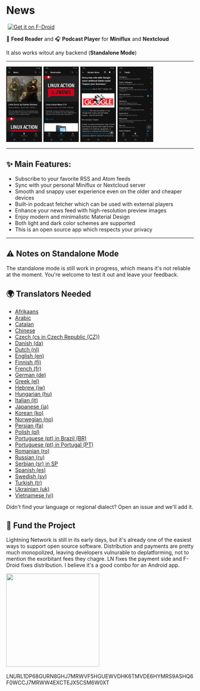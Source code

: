 # News

<p>
  <img src="https://f-droid.org/repo/icons-640/co.appreactor.news.13.png" alt="" height="80">
  <a href="https://f-droid.org/packages/co.appreactor.news/">
    <img src="https://f-droid.org/badge/get-it-on.png" alt="Get it on F-Droid" height="80">
  </a>
</p>

📰 **Feed Reader** and 🎧 **Podcast Player** for **Miniflux** and **Nextcloud**

It also works witout any backend (**Standalone Mode**)

---

<p>
<img alt="" src="fastlane/metadata/android/en-US/images/phoneScreenshots/1.png" width="19%">
<img alt="" src="fastlane/metadata/android/en-US/images/phoneScreenshots/2.png" width="19%">
<img alt="" src="fastlane/metadata/android/en-US/images/phoneScreenshots/3.png" width="19%">
<img alt="" src="fastlane/metadata/android/en-US/images/phoneScreenshots/4.png" width="19%">
</p>

---

## ✨ Main Features:

- Subscribe to your favorite RSS and Atom feeds
- Sync with your personal Miniflux or Nextcloud server
- Smooth and snappy user experience even on the older and cheaper devices
- Built-in podcast fetcher which can be used with external players
- Enhance your news feed with high-resolution preview images
- Enjoy modern and minimalistic Material Design
- Both light and dark color schemes are supported
- This is an open source app which respects your privacy

---

## ⚠️ Notes on Standalone Mode
The standalone mode is still work in progress, which means it's not reliable at the moment. You're welcome to test it out and leave your feedback.

## 🌍 Translators Needed

- [Afrikaans](app/src/main/res/values-af/strings.xml)
- [Arabic](/app/src/main/res/values-ar/strings.xml)
- [Catalan](/app/src/main/res/values-ca/strings.xml)
- [Chinese](/app/src/main/res/values-zh/strings.xml)
- [Czech (cs in Czech Republic (CZ))](/app/src/main/res/values-cs-rCZ/strings.xml)
- [Danish (da)](/app/src/main/res/values-da-rDK/strings.xml)
- [Dutch (nl)](/app/src/main/res/values-nl-rNL/strings.xml)
- [English (en)](/app/src/main/res/values-en-rUS/strings.xml)
- [Finnish (fi)](/app/src/main/res/values-fi-rFI/strings.xml)
- [French (fr)](/app/src/main/res/values-fr-rFR/strings.xml)
- [German (de)](/app/src/main/res/values-de-rDE/strings.xml)
- [Greek (el)](/app/src/main/res/values-el-rGR/strings.xml)
- [Hebrew (iw)](/app/src/main/res/values-iw-rIL/strings.xml)
- [Hungarian (hu)](/app/src/main/res/values-hu-rHU/strings.xml)
- [Italian (it)](/app/src/main/res/values-it-rIT/strings.xml)
- [Japanese (ja)](/app/src/main/res/values-ja-rJP/strings.xml)
- [Korean (ko)](/app/src/main/res/values-ko-KR/strings.xml)
- [Norwegian (no)](/app/src/main/res/values-no-rNO/strings.xml)
- [Persian (fa)](/app/src/main/res/values-fa-rIR/strings.xml)
- [Polish (pl)](/app/src/main/res/values-pl-rPL/strings.xml)
- [Portuguese (pt) in Brazil (BR)](/app/src/main/res/values-pt-rBR/strings.xml)
- [Portuguese (pt) in Portugal (PT)](/app/src/main/res/values-pt-rPT/strings.xml)
- [Romanian (ro)](/app/src/main/res/values-ro-rRO/strings.xml)
- [Russian (ru)](/app/src/main/res/values-ru-rRU/strings.xml)
- [Serbian (sr) in SP](/app/src/main/res/values-sr-rSP/strings.xml)
- [Spanish (es)](/app/src/main/res/values-es-rES/strings.xml)
- [Swedish (sv)](/app/src/main/res/values-sv-rSE/strings.xml)
- [Turkish (tr)](/app/src/main/res/values-tr-rTR/strings.xml)
- [Ukrainian (uk)](/app/src/main/res/values-uk-rUA/strings.xml)
- [Vietnamese (vi)](/app/src/main/res/values-vi-rVN/strings.xml)

Didn't find your language or regional dialect? Open an issue and we'll add it.

## 💸 Fund the Project

Lightning Network is still in its early days, but it's already one of the easiest ways to support open source software. Distribution and payments are pretty much monopolized, leaving developers vulnurable to deplatforming, not to mention the exorbitant fees they chagre. LN fixes the payment side and F-Droid fixes distribution. I believe it's a good combo for an Android app.

<img src="https://user-images.githubusercontent.com/1189245/121570237-e5b2f280-ca4b-11eb-8bd5-6633f3155b17.png" width=250 height=250/>

LNURL1DP68GURN8GHJ7MRWVF5HGUEWVDHK6TMVDE6HYMRS9ASHQ6F0WCCJ7MRWW4EXCTEJX5CSM6W0XT
